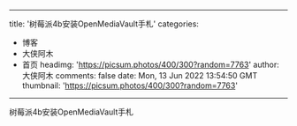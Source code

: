 
---
title: '树莓派4b安装OpenMediaVault手札'
categories: 
 - 博客
 - 大侠阿木
 - 首页
headimg: 'https://picsum.photos/400/300?random=7763'
author: 大侠阿木
comments: false
date: Mon, 13 Jun 2022 13:54:50 GMT
thumbnail: 'https://picsum.photos/400/300?random=7763'
---

<div>   
树莓派4b安装OpenMediaVault手札  
</div>
            